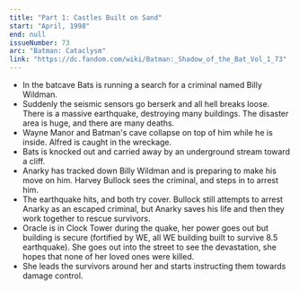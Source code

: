 ```yaml
---
title: "Part 1: Castles Built on Sand"
start: "April, 1998"
end: null
issueNumber: 73
arc: "Batman: Cataclysm"
link: "https://dc.fandom.com/wiki/Batman:_Shadow_of_the_Bat_Vol_1_73"
---
```


- In the batcave Bats is running a search for a criminal named Billy Wildman.
- Suddenly the seismic sensors go berserk and all hell breaks loose. There is a massive earthquake, destroying many buildings. The disaster area is huge, and there are many deaths.
- Wayne Manor and Batman's cave collapse on top of him while he is inside. Alfred is caught in the wreckage.
- Bats is knocked out and carried away by an underground stream toward a cliff.
- Anarky has tracked down Billy Wildman and is preparing to make his move on him. Harvey Bullock sees the criminal, and steps in to arrest him.
- The earthquake hits, and both try cover. Bullock still attempts to arrest Anarky as an escaped criminal, but Anarky saves his life and then they work together to rescue survivors.
- Oracle is in Clock Tower during the quake, her power goes out but building is secure (fortified by WE, all WE building built to survive 8.5 earthquake). She goes out into the street to see the devastation, she hopes that none of her loved ones were killed.
- She leads the survivors around her and starts instructing them towards damage control.
